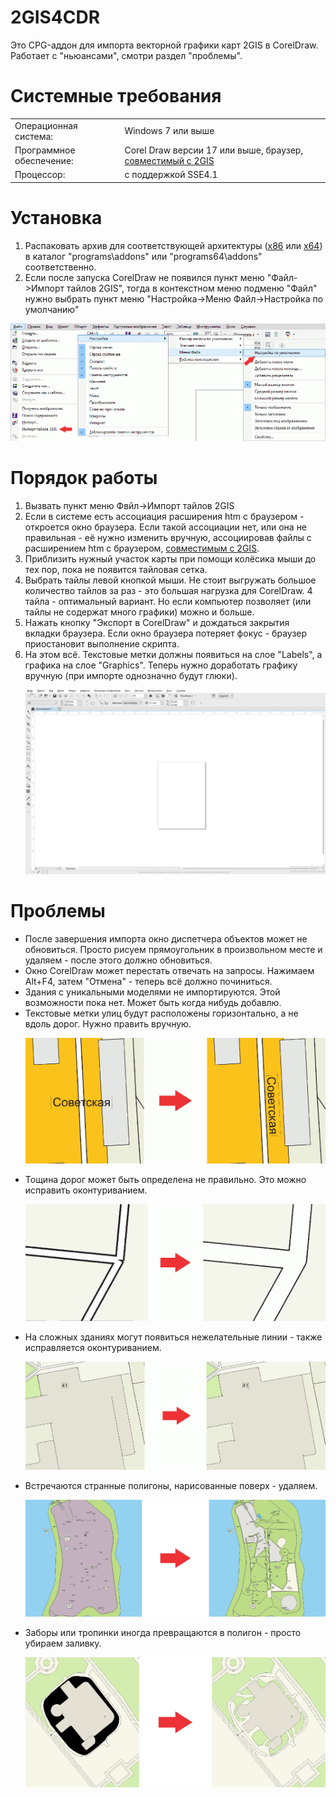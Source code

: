 <h1>2GIS4CDR</h1>
Это CPG-аддон для импорта векторной графики карт 2GIS в CorelDraw. Работает с "ньюансами", смотри раздел "проблемы".
<h1>Системные требования</h1>
<table  style="font-size:100%"><tr><td>Операционная система:<td>Windows 7 или выше
<tr><td>Программное обеспечение:<td>Corel Draw версии 17 или выше, браузер, <a href=https://docs.2gis.com/ru/mapgl/overview/browser-support>совместимый с 2GIS</a>
<tr><td>Процессор:<td>с поддержкой SSE4.1</table>
<h1>Установка</h1><ol>
<li>Распаковать архив для соответствующей архитектуры (<a href=>x86</a> или <a href=>x64</a>) в каталог "programs\addons" или "programs64\addons" соответственно.
<li>Если после запуска CorelDraw не появился пункт меню "Файл->Импорт тайлов 2GIS", тогда в контекстном меню подменю "Файл" нужно выбрать пункт меню "Настройка->Меню Файл->Настройка по умолчанию"</ol>
<p><img src=Readme\0.png>
<h1>Порядок работы</h1><ol>
<li>Вызвать пункт меню Фвйл->Импорт тайлов 2GIS
<li>Если в системе есть ассоциация расширения htm с браузером - откроется окно браузера. Если такой ассоциации нет, или она не правильная - её нужно изменить вручную, ассоциировав файлы с расширением htm с браузером, <a href=https://docs.2gis.com/ru/mapgl/overview/browser-support>совместимым с 2GIS</a>.
<li>Приблизить нужный участок карты при помощи колёсика мыши до тех пор, пока не появится тайловая сетка.
<li>Выбрать тайлы левой кнопкой мыши. Не стоит выгружать большое количество тайлов за раз - это большая нагрузка для CorelDraw. 4 тайла - оптимальный вариант. Но если компьютер позволяет (или тайлы не содержат много графики) можно и больше.
<li>Нажать кнопку "Экспорт в CorelDraw" и дождаться закрытия вкладки браузера. Если окно браузера потеряет фокус - браузер приостановит выполнение скрипта.
<li>На этом всё. Текстовые метки должны появиться на слое "Labels", а графика на слое "Graphics". Теперь нужно доработать графику вручную (при импорте однозначно будут глюки).
<p><img src=Readme\1.gif></ol>
</ol>
<h1>Проблемы</h1><ul>
<li>После завершения импорта окно диспетчера объектов может не обновиться. Просто рисуем прямоугольник в произвольном месте и удаляем - после этого должно обновиться.
<li>Окно CorelDraw может перестать отвечать на запросы. Нажимаем Alt+F4, затем "Отмена" - теперь всё должно починиться.
<li>Здания с уникальными моделями не импортируются. Этой возможности пока нет. Может быть когда нибудь добавлю.
<li>Текстовые метки улиц будут расположены горизонтально, а не вдоль дорог. Нужно править вручную.
<p><img src=Readme\1.png>
<li>Тощина дорог может быть определена не правильно. Это можно исправить оконтуриванием.
<p><img src=Readme\2.png>
<li>На сложных зданиях могут появиться нежелательные линии - также исправляется оконтуриванием.
<p><img src=Readme\3.png>
<li>Встречаются странные полигоны, нарисованные поверх - удаляем.
<p><img src=Readme\4.png>
<li>Заборы или тропинки иногда превращаются в полигон - просто убираем заливку.
<p><img src=Readme\5.png>
</ul>
